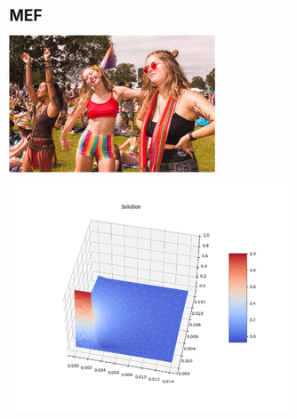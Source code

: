 # MEF




<img src="https://github.com/qwerteleven/Face-Detection-in-the-Wild/blob/main/img.jpg" width="370">  



![alt text](https://github.com/qwerteleven/MEF/blob/main/implmentacion_MEF_problema_electroestatico/Solucion.png)


